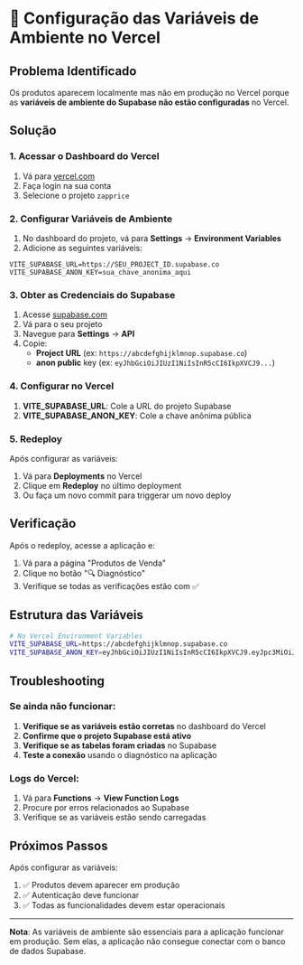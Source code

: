 # 🔧 Configuração das Variáveis de Ambiente no Vercel

## Problema Identificado

Os produtos aparecem localmente mas não em produção no Vercel porque as **variáveis de ambiente do Supabase não estão configuradas** no Vercel.

## Solução

### 1. Acessar o Dashboard do Vercel

1. Vá para [vercel.com](https://vercel.com)
2. Faça login na sua conta
3. Selecione o projeto `zapprice`

### 2. Configurar Variáveis de Ambiente

1. No dashboard do projeto, vá para **Settings** → **Environment Variables**
2. Adicione as seguintes variáveis:

```
VITE_SUPABASE_URL=https://SEU_PROJECT_ID.supabase.co
VITE_SUPABASE_ANON_KEY=sua_chave_anonima_aqui
```

### 3. Obter as Credenciais do Supabase

1. Acesse [supabase.com](https://supabase.com)
2. Vá para o seu projeto
3. Navegue para **Settings** → **API**
4. Copie:
   - **Project URL** (ex: `https://abcdefghijklmnop.supabase.co`)
   - **anon public** key (ex: `eyJhbGciOiJIUzI1NiIsInR5cCI6IkpXVCJ9...`)

### 4. Configurar no Vercel

1. **VITE_SUPABASE_URL**: Cole a URL do projeto Supabase
2. **VITE_SUPABASE_ANON_KEY**: Cole a chave anônima pública

### 5. Redeploy

Após configurar as variáveis:
1. Vá para **Deployments** no Vercel
2. Clique em **Redeploy** no último deployment
3. Ou faça um novo commit para triggerar um novo deploy

## Verificação

Após o redeploy, acesse a aplicação e:
1. Vá para a página "Produtos de Venda"
2. Clique no botão "🔍 Diagnóstico"
3. Verifique se todas as verificações estão com ✅

## Estrutura das Variáveis

```bash
# No Vercel Environment Variables
VITE_SUPABASE_URL=https://abcdefghijklmnop.supabase.co
VITE_SUPABASE_ANON_KEY=eyJhbGciOiJIUzI1NiIsInR5cCI6IkpXVCJ9.eyJpc3MiOiJzdXBhYmFzZSIsInJlZiI6ImFiY2RlZmdoaWprbG1ub3AiLCJyb2xlIjoiYW5vbiIsImlhdCI6MTYzNDU2Nzg5MCwiZXhwIjoxOTUwMTQzODkwfQ.Ej8Ej8Ej8Ej8Ej8Ej8Ej8Ej8Ej8Ej8Ej8Ej8Ej8Ej8
```

## Troubleshooting

### Se ainda não funcionar:

1. **Verifique se as variáveis estão corretas** no dashboard do Vercel
2. **Confirme que o projeto Supabase está ativo**
3. **Verifique se as tabelas foram criadas** no Supabase
4. **Teste a conexão** usando o diagnóstico na aplicação

### Logs do Vercel:

1. Vá para **Functions** → **View Function Logs**
2. Procure por erros relacionados ao Supabase
3. Verifique se as variáveis estão sendo carregadas

## Próximos Passos

Após configurar as variáveis:
1. ✅ Produtos devem aparecer em produção
2. ✅ Autenticação deve funcionar
3. ✅ Todas as funcionalidades devem estar operacionais

---

**Nota**: As variáveis de ambiente são essenciais para a aplicação funcionar em produção. Sem elas, a aplicação não consegue conectar com o banco de dados Supabase.
